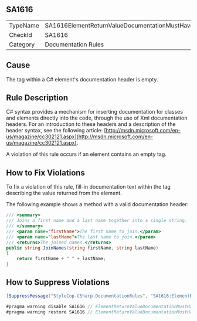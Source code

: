 ﻿## SA1616

<table>
<tr>
  <td>TypeName</td>
  <td>SA1616ElementReturnValueDocumentationMustHaveText</td>
</tr>
<tr>
  <td>CheckId</td>
  <td>SA1616</td>
</tr>
<tr>
  <td>Category</td>
  <td>Documentation Rules</td>
</tr>
</table>

## Cause

The <returns> tag within a C# element's documentation header is empty.

## Rule Description

C# syntax provides a mechanism for inserting documentation for classes and elements directly into the code, through the use of Xml documentation headers. For an introduction to these headers and a description of the header syntax, see the following article: [http://msdn.microsoft.com/en-us/magazine/cc302121.aspx](http://msdn.microsoft.com/en-us/magazine/cc302121.aspx).

A violation of this rule occurs if an element contains an empty <returns> tag.

## How to Fix Violations

To fix a violation of this rule, fill-in documentation text within the <returns> tag describing the value returned from the element.

The following example shows a method with a valid documentation header:

```csharp
/// <summary>
/// Joins a first name and a last name together into a single string.
/// </summary>
/// <param name="firstName">The first name to join.</param>
/// <param name="lastName">The last name to join.</param>
/// <returns>The joined names.</returns>
public string JoinNames(string firstName, string lastName)
{
    return firstName + " " + lastName;
}
```

## How to Suppress Violations

```csharp
[SuppressMessage("StyleCop.CSharp.DocumentationRules", "SA1616:ElementReturnValueDocumentationMustHaveText", Justification = "Reviewed.")]
```

```csharp
#pragma warning disable SA1616 // ElementReturnValueDocumentationMustHaveText
#pragma warning restore SA1616 // ElementReturnValueDocumentationMustHaveText
```
